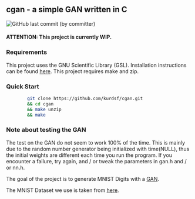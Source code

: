## cgan - a simple GAN written in C     
![GitHub last commit (by committer)](https://img.shields.io/github/last-commit/kurdsf/cgan?style=plastic)
#### ATTENTION: This project is currently WIP.

### Requirements
This project uses the GNU Scientific Library (GSL). 
Installation instructions can be found [here](https://www.gnu.org/software/gsl/#downloading).
This project requires make and zip.

### Quick Start
```bash 
        git clone https://github.com/kurdsf/cgan.git 
        && cd cgan 
        && make unzip
        && make 
```

### Note about testing the GAN
The test on the GAN do not seem to work 100% of the time.
This is mainly due to the random number generator being initialized with time(NULL),
thus the initial weights are different each time you run the program.
If you encounter a failure, try again, and / or 
tweak the parameters in gan.h and / or nn.h.



The goal of the project is to generate MNIST Digits with 
a [GAN](https://en.wikipedia.org/wiki/Generative_adversarial_network).

The MNIST Dataset we use is taken from [here](https://pjreddie.com/projects/mnist-in-csv/).












